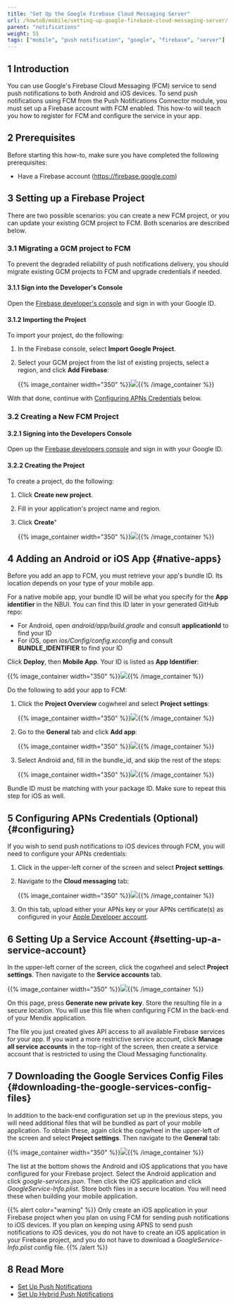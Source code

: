 ```yaml
---
title: "Set Up the Google Firebase Cloud Messaging Server"
url: /howto8/mobile/setting-up-google-firebase-cloud-messaging-server/
parent: "notifications"
weight: 55
tags: ["mobile", "push notification", "google", "firebase", "server"]
---
```


## 1 Introduction

You can use Google's Firebase Cloud Messaging (FCM) service to send push notifications to both Android and iOS devices. To send push notifications using FCM from the Push Notifications Connector module, you must set up a Firebase account with FCM enabled. This how-to will teach you how to register for FCM and configure the service in your app.

## 2 Prerequisites

Before starting this how-to, make sure you have completed the following prerequisites:

* Have a Firebase account (https://firebase.google.com)

## 3 Setting up a Firebase Project

There are two possible scenarios: you can create a new FCM project, or you can update your existing GCM project to FCM. Both scenarios are described below.

### 3.1 Migrating a GCM project to FCM

To prevent the degraded reliability of push notifications delivery, you should migrate existing GCM projects to FCM and upgrade credentials if needed.

#### 3.1.1 Sign into the Developer's Console

Open the [Firebase developer's console](https://console.firebase.google.com/) and sign in with your Google ID.

#### 3.1.2 Importing the Project

To import your project, do the following:

1. In the Firebase console, select **Import Google Project**. 
1.  Select your GCM project from the list of existing projects, select a region, and click **Add Firebase**:

	{{% image_container width="350" %}}![](/attachments/howto8/mobile/native-mobile/notifications/setting-up-google-firebase-cloud-messaging-server/Add_Firebase_to_a_Google_Project.png){{% /image_container %}}

With that done, continue with [Configuring APNs Credentials](#configuring) below.

### 3.2 Creating a New FCM Project

#### 3.2.1 Signing into the Developers Console

Open up the [Firebase developers console](https://console.firebase.google.com/) and sign in with your Google ID.

#### 3.2.2 Creating the Project

To create a project, do the following:

1. Click **Create new project**.
1. Fill in your application's project name and region. 
1.  Click **Create**"

	{{% image_container width="350" %}}![](/attachments/howto8/mobile/native-mobile/notifications/setting-up-google-firebase-cloud-messaging-server/Create_Firebase_Project.png){{% /image_container %}}

## 4 Adding an Android or iOS App {#native-apps}

Before you add an app to FCM, you must retrieve your app's bundle ID. Its location depends on your type of your mobile app.

For a native mobile app, your bundle ID will be what you specify for the **App identifier** in the NBUI. You can find this ID later in your generated GitHub repo:

* For Android, open *android/app/build.gradle* and consult **applicationId** to find your ID 
* For iOS, open *ios/Config/config.xcconfig* and consult **BUNDLE_IDENTIFIER** to find your ID

Click **Deploy**, then **Mobile App**. Your ID is listed as **App Identifier**:

{{% image_container width="350" %}}![](/attachments/howto8/mobile/native-mobile/notifications/setting-up-google-firebase-cloud-messaging-server/hybrid_app_identifier.png){{% /image_container %}}

Do the following to add your app to FCM:

1.  Click the **Project Overview** cogwheel and select **Project settings**:

	{{% image_container width="350" %}}![](/attachments/howto8/mobile/native-mobile/notifications/setting-up-google-firebase-cloud-messaging-server/project_settings.png){{% /image_container %}}

1.  Go to the **General** tab and click **Add app**:

	{{% image_container width="350" %}}![](/attachments/howto8/mobile/native-mobile/notifications/setting-up-google-firebase-cloud-messaging-server/add_app.png){{% /image_container %}}

1.  Select Android and, fill in the bundle_id, and skip the rest of the steps: 

	{{% image_container width="350" %}}![](/attachments/howto8/mobile/native-mobile/notifications/setting-up-google-firebase-cloud-messaging-server/android_setup.png){{% /image_container %}}

Bundle ID must be matching with your package ID. Make sure to repeat this step for iOS as well.

## 5 Configuring APNs Credentials (Optional) {#configuring}

If you wish to send push notifications to iOS devices through FCM, you will need to configure your APNs credentials:

1. Click in the upper-left corner of the screen and select **Project settings**.
1.  Navigate to the **Cloud messaging** tab:

	{{% image_container width="350" %}}![](/attachments/howto8/mobile/native-mobile/notifications/setting-up-google-firebase-cloud-messaging-server/push_notifications_cloud_messaging.png){{% /image_container %}}

1. On this tab, upload either your APNs key or your APNs certificate(s) as configured in your [Apple Developer account](https://developer.apple.com).

## 6 Setting Up a Service Account {#setting-up-a-service-account}

In the upper-left corner of the screen, click the cogwheel and select **Project settings**. Then navigate to the **Service accounts** tab.

{{% image_container width="350" %}}![](/attachments/howto8/mobile/native-mobile/notifications/setting-up-google-firebase-cloud-messaging-server/push_notifications_service_accounts.png){{% /image_container %}}

On this page, press **Generate new private key**. Store the resulting file in a secure location. You will use this file when configuring FCM in the back-end of your Mendix application.

The file you just created gives API access to all available Firebase services for your app. If you want a more restrictive service account, click **Manage all service accounts** in the top-right of the screen, then create a service account that is restricted to using the Cloud Messaging functionality.

## 7 Downloading the Google Services Config Files {#downloading-the-google-services-config-files}

In addition to the back-end configuration set up in the previous steps, you will need additional files that will be bundled as part of your mobile application. To obtain these, again click the cogwheel in the upper-left of the screen and select **Project settings**. Then navigate to the **General** tab:

{{% image_container width="350" %}}![](/attachments/howto8/mobile/native-mobile/notifications/setting-up-google-firebase-cloud-messaging-server/push_notifications_platforms.png){{% /image_container %}}

The list at the bottom shows the Android and iOS applications that you have configured for your Firebase project. Select the Android application and click *google-services.json*. Then click the iOS application and click *GoogleService-Info.plist*. Store both files in a secure location. You will need these when building your mobile application.

{{% alert color="warning" %}}
Only create an iOS application in your Firebase project when you plan on using FCM for sending push notifications to iOS devices. If you plan on keeping using APNS to send push notifications to iOS devices, you do not have to create an iOS application in your Firebase project, and you do not have to download a *GoogleService-Info.plist* config file.
{{% /alert %}}

## 8 Read More

* [Set Up Push Notifications](/howto8/mobile/notifications/)
* [Set Up Hybrid Push Notifications](/howto8/mobile/setting-up-hybrid-push-notifications/)